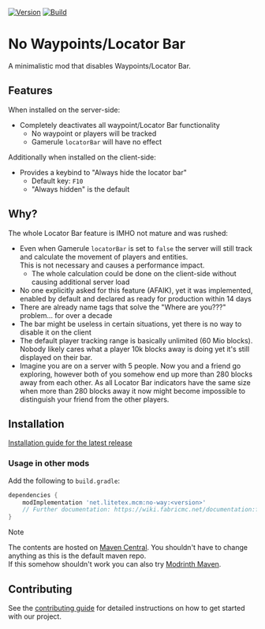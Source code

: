 <!-- modrinth_exclude.start -->

[![Version](https://img.shields.io/modrinth/v/no-way)](https://modrinth.com/mod/no-way)
[![Build](https://img.shields.io/github/actions/workflow/status/litetex-oss/mcm-no-way/check-build.yml?branch=dev)](https://github.com/litetex-oss/mcm-no-way/actions/workflows/check-build.yml?query=branch%3Adev)

# No Waypoints/Locator Bar

<!-- modrinth_exclude.end -->

A minimalistic mod that disables Waypoints/Locator Bar.

## Features

When installed on the server-side:
* Completely deactivates all waypoint/Locator Bar functionality
  * No waypoint or players will be tracked
  * Gamerule ``locatorBar`` will have no effect

Additionally when installed on the client-side:
* Provides a keybind to "Always hide the locator bar"
  * Default key: ``F10``
  * "Always hidden" is the default

## Why?

The whole Locator Bar feature is IMHO not mature and was rushed:
* Even when Gamerule ``locatorBar`` is set to ``false`` the server will still track and calculate the movement of players and entities.<br/>This is not necessary and causes a performance impact.
  * The whole calculation could be done on the client-side without causing additional server load
* No one explicitly asked for this feature (AFAIK), yet it was implemented, enabled by default and declared as ready for production within 14 days
* There are already name tags that solve the "Where are you???" problem... for over a decade
* The bar might be useless in certain situations, yet there is no way to disable it on the client
* The default player tracking range is basically unlimited (60 Mio blocks).<br/>
Nobody likely cares what a player 10k blocks away is doing yet it's still displayed on their bar.
* Imagine you are on a server with 5 people. Now you and a friend go exploring, however both of you somehow end up more than 280 blocks away from each other. As all Locator Bar indicators have the same size when more than 280 blocks away it now might become impossible to distinguish your friend from the other players.

<!-- modrinth_exclude.start -->

## Installation
[Installation guide for the latest release](https://github.com/litetex-oss/mcm-no-way/releases/latest#Installation)

### Usage in other mods

Add the following to ``build.gradle``:
```groovy
dependencies {
    modImplementation 'net.litetex.mcm:no-way:<version>'
    // Further documentation: https://wiki.fabricmc.net/documentation:fabric_loom
}
```

> [!NOTE]
> The contents are hosted on [Maven Central](https://repo.maven.apache.org/maven2/net/litetex/mcm/). You shouldn't have to change anything as this is the default maven repo.<br/>
> If this somehow shouldn't work you can also try [Modrinth Maven](https://support.modrinth.com/en/articles/8801191-modrinth-maven).

## Contributing
See the [contributing guide](./CONTRIBUTING.md) for detailed instructions on how to get started with our project.

<!-- modrinth_exclude.end -->
